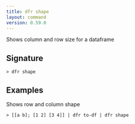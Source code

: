 ```yaml
---
title: dfr shape
layout: command
version: 0.59.0
---
```


Shows column and row size for a dataframe

## Signature

```> dfr shape ```

## Examples

Shows row and column shape
```shell
> [[a b]; [1 2] [3 4]] | dfr to-df | dfr shape
```

